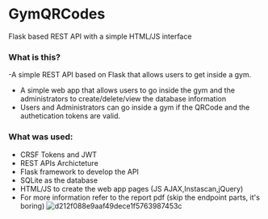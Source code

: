 # GymQRCodes

Flask based REST API with a simple HTML/JS interface

### What is this?

-A simple REST API based on Flask that allows users to get inside a gym.
- A simple web app that allows users to go inside the gym and the administrators to create/delete/view the database information
- Users and Administrators can go inside a gym if the QRCode and the authetication tokens are valid.

### What was used:

- CRSF Tokens and JWT
- REST APIs Archicteture
- Flask framework to develop the API
- SQLite as the database
- HTML/JS to create the web app pages (JS AJAX,Instascan,jQuery)
- For more information refer to the report pdf (skip the endpoint parts, it's boring)
![d212f088e9aaf49dece1f5763987453c](https://github.com/JRNCz/GymQRCodes/assets/83510823/ccaad83d-e4b7-4e9a-9a55-8a295f285be8)
